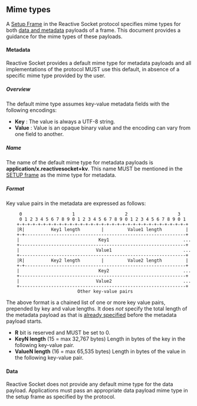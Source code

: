 ## Mime types

A [Setup Frame](https://github.com/ReactiveSocket/reactivesocket/blob/master/Protocol.md#setup-frame) in the Reactive
Socket protocol specifies mime types for both [data and metadata](https://github.com/ReactiveSocket/reactivesocket/blob/master/Protocol.md#data-and-metadata) payloads of a frame.
This document provides a guidance for the mime types of these payloads.

#### Metadata

Reactive Socket provides a default mime type for metadata payloads and all implementations of the protocol MUST use
this default, in absence of a specific mime type provided by the user.

##### Overview

The default mime type assumes key-value metadata fields with the following encodings:

* __Key__   : The value is always a UTF-8 string.
* __Value__ : Value is an opaque binary value and the encoding can vary from one field to another.

##### Name

The name of the default mime type for metadata payloads is __application/x.reactivesocket+kv__. This name MUST be
mentioned in the [SETUP frame](https://github.com/ReactiveSocket/reactivesocket/blob/master/Protocol.md#setup-frame) as
the mime type for metadata.

##### Format

Key value pairs in the metadata are expressed as follows:

```
     0                   1                   2                   3
     0 1 2 3 4 5 6 7 8 9 0 1 2 3 4 5 6 7 8 9 0 1 2 3 4 5 6 7 8 9 0 1
    +-+-+-+-+-+-+-+-+-+-+-+-+-+-+-+-+-+-+-+-+-+-+-+-+-+-+-+-+-+-+-+-+
    |R|          Key1 length        |         Value1 length         |
    +-+-------------------------------------------------------------+
    |                              Key1                            ...
    +---------------------------------------------------------------+
    |                             Value1                           ...
    +---------------------------------------------------------------+
    |R|          Key2 length        |         Value2 length         |
    +-+-------------------------------------------------------------+
    |                              Key2                            ...
    +---------------------------------------------------------------+
    |                             Value2                           ...
    +---------------------------------------------------------------+
                           Other key-value pairs
```

The above format is a chained list of one or more key value pairs, prepended by key and value lengths.
It does _not_ specify the total length of the metadata payload as that is [already specified](https://github.com/ReactiveSocket/reactivesocket/blob/master/Protocol.md#metadata-optional-header)
before the metadata payload starts.

* __R__ bit is reserved and MUST be set to 0.
* __KeyN length__ (15 = max 32,767 bytes) Length in bytes of the key in the following key-value pair.
* __ValueN length__ (16 = max 65,535 bytes) Length in bytes of the value in the following key-value pair.

#### Data

Reactive Socket does not provide any default mime type for the data payload. Applications must pass an appropriate data
payload mime type in the setup frame as specified by the protocol.
